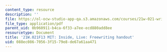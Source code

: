 ```yaml
---
content_type: resource
description: ''
file: https://ol-ocw-studio-app-qa.s3.amazonaws.com/courses/21w-021-writing-and-experience-mit-inside-live-fall-2013/088ec08670563f1579e8de67a61aa471_MIT21W_021F13_Freewriting.pdf
file_type: application/pdf
parent_uid: 0b960911-b4ca-6f33-a7ee-ecd880add8ee
resourcetype: Document
title: '21W.021F13 MIT: Inside, Live: Freewriting handout'
uid: 088ec086-7056-3f15-79e8-de67a61aa471
---
```

